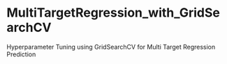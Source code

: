 # MultiTargetRegression_with_GridSearchCV
Hyperparameter Tuning using GridSearchCV for Multi Target Regression Prediction
